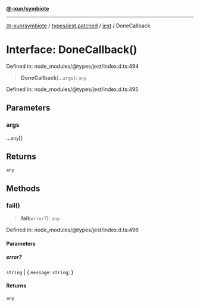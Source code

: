 [**@-xun/symbiote**](../../../../../README.md)

***

[@-xun/symbiote](../../../../../README.md) / [types/jest.patched](../../../README.md) / [jest](../README.md) / DoneCallback

# Interface: DoneCallback()

Defined in: node\_modules/@types/jest/index.d.ts:494

> **DoneCallback**(...`args`): `any`

Defined in: node\_modules/@types/jest/index.d.ts:495

## Parameters

### args

...`any`[]

## Returns

`any`

## Methods

### fail()

> **fail**(`error`?): `any`

Defined in: node\_modules/@types/jest/index.d.ts:496

#### Parameters

##### error?

`string` | \{ `message`: `string`; \}

#### Returns

`any`
